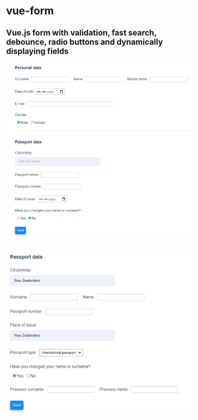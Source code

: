 # vue-form

## Vue.js form with validation, fast search, debounce, radio buttons and dynamically displaying fields


![Untitled](src/assets/images/form.png)

##

![Untitled](src/assets/images/form2.png)
